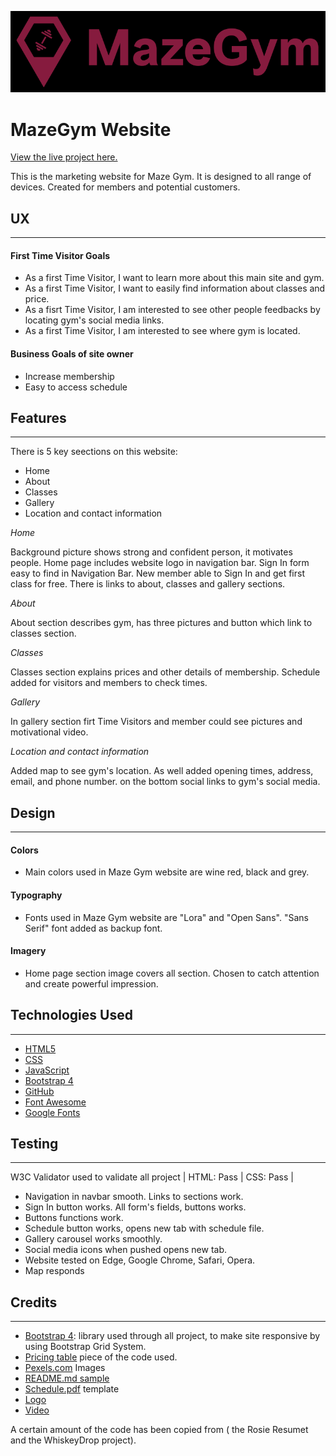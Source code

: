![MazeGym logo](assets/images/logo.png)

# **MazeGym Website**


[View the live project here.](https://ernestamajute.github.io/MazeGym-MS1/)

This is the marketing website for Maze Gym. It is designed to all range of devices. Created for members and potential customers. 

## **UX** ##
***

#### First Time Visitor Goals ####

- As a first Time Visitor, I want to learn more about this main site and gym.
- As a first Time Visitor, I want to easily find information about classes and price.
- As a fisrt Time Visitor, I am interested to see other people feedbacks by locating gym's social media links.
- As a first Time Visitor, I am interested to see where gym is located.

#### Business Goals of site owner ####
 - Increase membership
 - Easy to access schedule

## **Features** ##
***
There is 5 key seections on this website:

 - Home 
 - About
 - Classes
 - Gallery
 - Location and contact information

_Home_

Background picture shows strong and confident person, it motivates people. Home page includes website logo in navigation bar. Sign In form easy to find in Navigation Bar. New member able to Sign In and get first class for free. There is links to about, classes and gallery sections. 

_About_

About section describes gym, has three pictures and button which link to classes section.

_Classes_

Classes section explains prices and other details of membership. Schedule added for visitors and members to check times.

_Gallery_

In gallery section firt Time Visitors and member could see pictures and motivational video.

_Location and contact information_

Added map to see gym's location. As well added opening times, address, email, and phone number. on the bottom social links to gym's social media.

## **Design** ##
***
#### Colors ####
 - Main colors used in Maze Gym website are wine red, black and grey.

 #### Typography ####

 - Fonts used in Maze Gym website are "Lora" and "Open Sans". "Sans Serif" font added as backup font.

 #### Imagery ####

 - Home page section image covers all section. Chosen to catch attention and create powerful impression.

## **Technologies Used** ##
***
- [HTML5](https://lt.wikipedia.org/wiki/HTML)
- [CSS](https://en.wikipedia.org/wiki/CSS)
- [JavaScript](https://en.wikipedia.org/wiki/JavaScript)
- [Bootstrap 4](https://getbootstrap.com/)
- [GitHub](https://github.com/)
- [Font Awesome](https://fontawesome.com/)
- [Google Fonts](https://fonts.google.com/)


## **Testing** ##
***
W3C Validator used to validate all project | HTML: Pass | CSS: Pass |

- Navigation in navbar smooth. Links to sections work.
- Sign In button works. All form's fields, buttons works.
- Buttons functions work.
- Schedule button works, opens new tab with schedule file.
- Gallery carousel works smoothly.
- Social media icons when pushed opens new tab.
- Website tested on Edge, Google Chrome, Safari, Opera.
- Map responds

## **Credits** ##
***


- [Bootstrap 4](https://getbootstrap.com/): library used through all project, to make site responsive by using Bootstrap Grid System.
- [Pricing table](https://getbootstrap.com/docs/4.5/examples/pricing/) piece of the code used.
- [Pexels.com](https://www.pexels.com/) Images
- [README.md sample](https://github.com/Code-Institute-Solutions/SampleREADME)
- [Schedule.pdf](https://www.printablee.com/) template
- [Logo](https://www.namecheap.com/)
- [Video](https://www.youtube.com)


A certain amount of the code has been copied from ( the Rosie Resumet and the WhiskeyDrop project).

    

